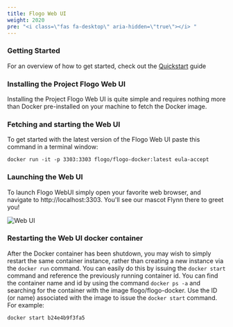 ```yaml
---
title: Flogo Web UI
weight: 2020
pre: "<i class=\"fas fa-desktop\" aria-hidden=\"true\"></i> "
---
```


### Getting Started
For an overview of how to get started, check out the [Quickstart](../quickstart) guide

### Installing the Project Flogo Web UI
Installing the Project Flogo Web UI is quite simple and requires nothing more than Docker pre-installed on your machine to fetch the Docker image.

### Fetching and starting the Web UI
To get started with the latest version of the Flogo Web UI paste this command in a terminal window:

```docker run -it -p 3303:3303 flogo/flogo-docker:latest eula-accept```

### Launching the Web UI
To launch Flogo WebUI simply open your favorite web browser, and navigate to http://localhost:3303. You'll see our mascot Flynn there to greet you!

![Web UI](../../images/labs/helloworld/step1b.png)


### Restarting the Web UI docker container
After the Docker container has been shutdown, you may wish to simply restart the same container instance, rather than creating a new instance via the `docker run` command. You can easily do this by issuing the `docker start` command and reference the previously running container id. You can find the container name and id by using the command `docker ps -a` and searching for the container with the image flogo/flogo-docker. Use the ID (or name) associated with the image to issue the `docker start` command. For example:

```docker start b24e4b9f3fa5```